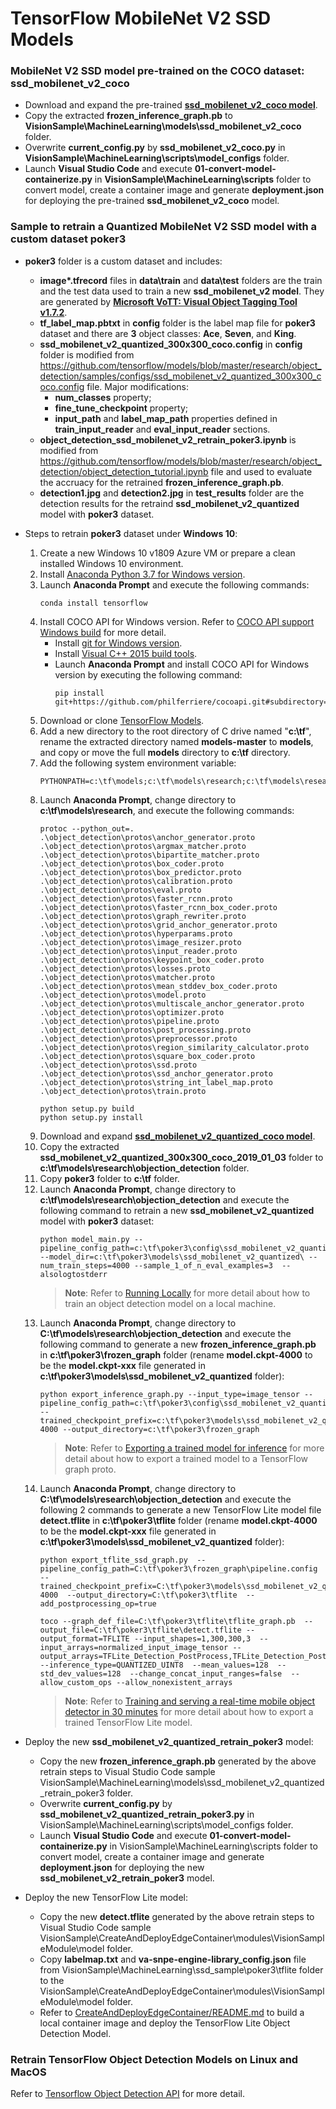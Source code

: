 # TensorFlow MobileNet V2 SSD Models

### MobileNet V2 SSD model pre-trained on the COCO dataset: ssd_mobilenet_v2_coco
  - Download and expand the pre-trained [**ssd_mobilenet_v2_coco model**](http://download.tensorflow.org/models/object_detection/ssd_mobilenet_v2_coco_2018_03_29.tar.gz).
  - Copy the extracted **frozen_inference_graph.pb** to **VisionSample\MachineLearning\models\ssd_mobilenet_v2_coco** folder.
  - Overwrite **current_config.py** by **ssd_mobilenet_v2_coco.py** in **VisionSample\MachineLearning\scripts\model_configs** folder.
  - Launch **Visual Studio Code** and execute **01-convert-model-containerize.py** in **VisionSample\MachineLearning\scripts** folder to convert model, create a container image and generate **deployment.json** for deploying the pre-trained **ssd_mobilenet_v2_coco** model.

### Sample to retrain a Quantized MobileNet V2 SSD model with a custom dataset poker3
  - **poker3** folder is a custom dataset and includes:
    - **image\*.tfrecord** files in **data\train** and **data\test** folders are the train and the test data used to train a new **ssd_mobilenet_v2 model**. They are generated by [**Microsoft VoTT: Visual Object Tagging Tool v1.7.2**](https://github.com/Microsoft/VoTT).
    - **tf_label_map.pbtxt** in **config** folder is the label map file for **poker3** dataset and there are **3** object classes: **Ace**, **Seven**, and **King**.
    - **ssd_mobilenet_v2_quantized_300x300_coco.config** in **config** folder is modified from https://github.com/tensorflow/models/blob/master/research/object_detection/samples/configs/ssd_mobilenet_v2_quantized_300x300_coco.config file.  Major modifications:
      - **num_classes** property;
      - **fine_tune_checkpoint** property;
      - **input_path** and **label_map_path** properties defined in **train_input_reader** and **eval_input_reader** sections. 
    - **object_detection_ssd_mobilenet_v2_retrain_poker3.ipynb** is modified from https://github.com/tensorflow/models/blob/master/research/object_detection/object_detection_tutorial.ipynb file and used to evaluate the accruacy for the retrained **frozen_inference_graph.pb**.
    - **detection1.jpg** and **detection2.jpg** in **test_results** folder are the detection results for the retraind **ssd_mobilenet_v2_quantized** model with **poker3** dataset.
  - Steps to retrain **poker3** dataset under **Windows 10**:
    1. Create a new Windows 10 v1809 Azure VM or prepare a clean installed Windows 10 environment.
    1. Install [Anaconda Python 3.7 for Windows version](https://www.anaconda.com/distribution/).
    1. Launch **Anaconda Prompt** and execute the following commands:
        ```<language>
        conda install tensorflow
        ```
    1. Install COCO API for Windows version.  Refer to [COCO API support Windows build](https://github.com/philferriere/cocoapi) for more detail.
        * Install [git for Windows version](https://git-scm.com/download/win).
        * Install [Visual C++ 2015 build tools](https://go.microsoft.com/fwlink/?LinkId=691126).
        * Launch **Anaconda Prompt** and install COCO API for Windows version by executing the following command:
          ```<language>
          pip install git+https://github.com/philferriere/cocoapi.git#subdirectory=PythonAPI
          ```
    1. Download or clone [TensorFlow Models](https://github.com/tensorflow/models/).
    1. Add a new directory to the root directory of C drive named "**c:\tf**", rename the extracted directory named **models-master** to **models**, and copy or move the full **models** directory to **c:\tf** directory.
    1. Add the following system environment variable:
        ```<language>
        PYTHONPATH=c:\tf\models;c:\tf\models\research;c:\tf\models\research\slim
        ```
    1. Launch **Anaconda Prompt**, change directory to **c:\tf\models\research**, and execute the following commands:
        ```<language>
        protoc --python_out=. .\object_detection\protos\anchor_generator.proto .\object_detection\protos\argmax_matcher.proto .\object_detection\protos\bipartite_matcher.proto .\object_detection\protos\box_coder.proto .\object_detection\protos\box_predictor.proto .\object_detection\protos\calibration.proto .\object_detection\protos\eval.proto .\object_detection\protos\faster_rcnn.proto .\object_detection\protos\faster_rcnn_box_coder.proto .\object_detection\protos\graph_rewriter.proto .\object_detection\protos\grid_anchor_generator.proto .\object_detection\protos\hyperparams.proto .\object_detection\protos\image_resizer.proto .\object_detection\protos\input_reader.proto  .\object_detection\protos\keypoint_box_coder.proto .\object_detection\protos\losses.proto .\object_detection\protos\matcher.proto .\object_detection\protos\mean_stddev_box_coder.proto .\object_detection\protos\model.proto .\object_detection\protos\multiscale_anchor_generator.proto .\object_detection\protos\optimizer.proto .\object_detection\protos\pipeline.proto .\object_detection\protos\post_processing.proto .\object_detection\protos\preprocessor.proto .\object_detection\protos\region_similarity_calculator.proto .\object_detection\protos\square_box_coder.proto .\object_detection\protos\ssd.proto .\object_detection\protos\ssd_anchor_generator.proto .\object_detection\protos\string_int_label_map.proto .\object_detection\protos\train.proto
        ```
        ```<language>
        python setup.py build
        python setup.py install
        ```
    1. Download and expand [**ssd_mobilenet_v2_quantized_coco model**](http://download.tensorflow.org/models/object_detection/ssd_mobilenet_v2_quantized_300x300_coco_2019_01_03.tar.gz).
    1. Copy the extracted **ssd_mobilenet_v2_quantized_300x300_coco_2019_01_03** folder to **c:\tf\models\research\objection_detection** folder.
    1. Copy **poker3** folder to **c:\tf** folder.
    1. Launch **Anaconda Prompt**, change directory to **c:\tf\models\research\objection_detection** and execute the following command to retrain a new **ssd_mobilenet_v2_quantized** model with **poker3** dataset:
        ```<language>
        python model_main.py --pipeline_config_path=c:\tf\poker3\config\ssd_mobilenet_v2_quantized_300x300_coco.config --model_dir=c:\tf\poker3\models\ssd_mobilenet_v2_quantized\ --num_train_steps=4000 --sample_1_of_n_eval_examples=3  --alsologtostderr 
        ```
       >**Note**: Refer to [Running Locally](https://github.com/tensorflow/models/blob/master/research/object_detection/g3doc/running_locally.md) for more detail about how to train an object detection model on a local machine.
    1. Launch **Anaconda Prompt**, change directory to **C:\tf\models\research\objection_detection** and execute the following command to generate a new **frozen_inference_graph.pb** in **c:\tf\poker3\frozen_graph** folder (rename **model.ckpt-4000** to be the **model.ckpt-xxx** file generated in **c:\tf\poker3\models\ssd_mobilenet_v2_quantized** folder):
        ```<language>
        python export_inference_graph.py --input_type=image_tensor --pipeline_config_path=c:\tf\poker3\config\ssd_mobilenet_v2_quantized_300x300_coco.config --trained_checkpoint_prefix=c:\tf\poker3\models\ssd_mobilenet_v2_quantized\model.ckpt-4000 --output_directory=c:\tf\poker3\frozen_graph 
        ```
       >**Note**: Refer to [Exporting a trained model for inference](https://github.com/tensorflow/models/blob/master/research/object_detection/g3doc/exporting_models.md) for more detail about how to export a trained model to a TensorFlow graph proto.
    1. Launch **Anaconda Prompt**, change directory to **C:\tf\models\research\objection_detection** and execute the following 2 commands to generate a new TensorFlow Lite model file **detect.tflite** in **c:\tf\poker3\tflite** folder (rename **model.ckpt-4000** to be the **model.ckpt-xxx** file generated in **c:\tf\poker3\models\ssd_mobilenet_v2_quantized** folder):
        ```<language>
        python export_tflite_ssd_graph.py  --pipeline_config_path=C:\tf\poker3\frozen_graph\pipeline.config  --trained_checkpoint_prefix=C:\tf\poker3\models\ssd_mobilenet_v2_quantized\model.ckpt-4000  --output_directory=C:\tf\poker3\tflite  --add_postprocessing_op=true 

        toco --graph_def_file=C:\tf\poker3\tflite\tflite_graph.pb  --output_file=C:\tf\poker3\tflite\detect.tflite --output_format=TFLITE --input_shapes=1,300,300,3  --input_arrays=normalized_input_image_tensor --output_arrays=TFLite_Detection_PostProcess,TFLite_Detection_PostProcess:1,TFLite_Detection_PostProcess:2,TFLite_Detection_PostProcess:3   --inference_type=QUANTIZED_UINT8  --mean_values=128  --std_dev_values=128  --change_concat_input_ranges=false  --allow_custom_ops --allow_nonexistent_arrays 
        ```
       >**Note**: Refer to [Training and serving a real-time mobile object detector in 30 minutes](https://medium.com/tensorflow/training-and-serving-a-realtime-mobile-object-detector-in-30-minutes-with-cloud-tpus-b78971cf1193) for more detail about how to export a trained TensorFlow Lite model.


  - Deploy the new **ssd_mobilenet_v2_quantized_retrain_poker3** model:
    - Copy the new **frozen_inference_graph.pb** generated by the above retrain steps to Visual Studio Code sample VisionSample\MachineLearning\models\ssd_mobilenet_v2_quantized_retrain_poker3 folder.
    - Overwrite **current_config.py** by **ssd_mobilenet_v2_quantized_retrain_poker3.py** in VisionSample\MachineLearning\scripts\model_configs folder.
    - Launch **Visual Studio Code** and execute **01-convert-model-containerize.py** in VisionSample\MachineLearning\scripts folder to convert model, create a container image and generate **deployment.json** for deploying the new **ssd_mobilenet_v2_retrain_poker3** model.

 - Deploy the new TensorFlow Lite model:
    - Copy the new **detect.tflite** generated by the above retrain steps to Visual Studio Code sample VisionSample\CreateAndDeployEdgeContainer\modules\VisionSampleModule\model folder.
    - Copy **labelmap.txt** and **va-snpe-engine-library_config.json** file from VisionSample\MachineLearning\ssd_sample\poker3\tflite folder to the VisionSample\CreateAndDeployEdgeContainer\modules\VisionSampleModule\model folder.
    - Refer to [CreateAndDeployEdgeContainer/README.md](../../CreateAndDeployEdgeContainer/README.md) to build a local container image and deploy the TensorFlow Lite Object Detection Model.


### Retrain TensorFlow Object Detection Models on Linux and MacOS

Refer to [Tensorflow Object Detection API](https://github.com/tensorflow/models/blob/master/research/object_detection/README.md) for more detail.
    
